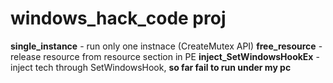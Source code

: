 # windows_hack_code proj
**single_instance** - run only one instnace (CreateMutex API)
**free_resource** - release resource from resource section in PE
**inject_SetWindowsHookEx** - inject tech through SetWindowsHook, **so far fail to run under my pc**
